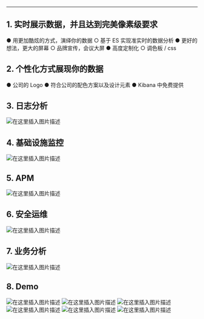 

----
## 1. 实时展示数据，并且达到完美像素级要求
● 用更加酷炫的方式，演绎你的数据
○ 基于 ES 实现准实时的数据分析
● 更好的想法，更大的屏幕
○ 品牌宣传，会议大屏
● 高度定制化
○ 调色板 / css

## 2. 个性化方式展现你的数据
● 公司的 Logo
● 符合公司的配色方案以及设计元素
● Kibana 中免费提供

## 3. 日志分析
![在这里插入图片描述](https://img-blog.csdnimg.cn/20210322114326803.png?x-oss-process=image/watermark,type_ZmFuZ3poZW5naGVpdGk,shadow_10,text_aHR0cHM6Ly9ibG9nLmNzZG4ubmV0L3hpeGloYWhhbGVsZWhlaGU=,size_16,color_FFFFFF,t_70)
## 4. 基础设施监控
![在这里插入图片描述](https://img-blog.csdnimg.cn/20210322151142385.png?x-oss-process=image/watermark,type_ZmFuZ3poZW5naGVpdGk,shadow_10,text_aHR0cHM6Ly9ibG9nLmNzZG4ubmV0L3hpeGloYWhhbGVsZWhlaGU=,size_16,color_FFFFFF,t_70)
## 5. APM
![在这里插入图片描述](https://img-blog.csdnimg.cn/20210322151206700.png?x-oss-process=image/watermark,type_ZmFuZ3poZW5naGVpdGk,shadow_10,text_aHR0cHM6Ly9ibG9nLmNzZG4ubmV0L3hpeGloYWhhbGVsZWhlaGU=,size_16,color_FFFFFF,t_70)
## 6. 安全运维
![在这里插入图片描述](https://img-blog.csdnimg.cn/20210322151223463.png?x-oss-process=image/watermark,type_ZmFuZ3poZW5naGVpdGk,shadow_10,text_aHR0cHM6Ly9ibG9nLmNzZG4ubmV0L3hpeGloYWhhbGVsZWhlaGU=,size_16,color_FFFFFF,t_70)
##  7. 业务分析
![在这里插入图片描述](https://img-blog.csdnimg.cn/20210322151242553.png?x-oss-process=image/watermark,type_ZmFuZ3poZW5naGVpdGk,shadow_10,text_aHR0cHM6Ly9ibG9nLmNzZG4ubmV0L3hpeGloYWhhbGVsZWhlaGU=,size_16,color_FFFFFF,t_70)

## 8. Demo
![在这里插入图片描述](https://img-blog.csdnimg.cn/20210322114209890.png?x-oss-process=image/watermark,type_ZmFuZ3poZW5naGVpdGk,shadow_10,text_aHR0cHM6Ly9ibG9nLmNzZG4ubmV0L3hpeGloYWhhbGVsZWhlaGU=,size_16,color_FFFFFF,t_70)
![在这里插入图片描述](https://img-blog.csdnimg.cn/20210322114553760.png?x-oss-process=image/watermark,type_ZmFuZ3poZW5naGVpdGk,shadow_10,text_aHR0cHM6Ly9ibG9nLmNzZG4ubmV0L3hpeGloYWhhbGVsZWhlaGU=,size_16,color_FFFFFF,t_70)
![在这里插入图片描述](https://img-blog.csdnimg.cn/2021032215021274.png?x-oss-process=image/watermark,type_ZmFuZ3poZW5naGVpdGk,shadow_10,text_aHR0cHM6Ly9ibG9nLmNzZG4ubmV0L3hpeGloYWhhbGVsZWhlaGU=,size_16,color_FFFFFF,t_70)
![在这里插入图片描述](https://img-blog.csdnimg.cn/20210322150642294.png?x-oss-process=image/watermark,type_ZmFuZ3poZW5naGVpdGk,shadow_10,text_aHR0cHM6Ly9ibG9nLmNzZG4ubmV0L3hpeGloYWhhbGVsZWhlaGU=,size_16,color_FFFFFF,t_70)
![在这里插入图片描述](https://img-blog.csdnimg.cn/20210322150825407.png?x-oss-process=image/watermark,type_ZmFuZ3poZW5naGVpdGk,shadow_10,text_aHR0cHM6Ly9ibG9nLmNzZG4ubmV0L3hpeGloYWhhbGVsZWhlaGU=,size_16,color_FFFFFF,t_70)
![在这里插入图片描述](https://img-blog.csdnimg.cn/20210322151045389.png?x-oss-process=image/watermark,type_ZmFuZ3poZW5naGVpdGk,shadow_10,text_aHR0cHM6Ly9ibG9nLmNzZG4ubmV0L3hpeGloYWhhbGVsZWhlaGU=,size_16,color_FFFFFF,t_70)

